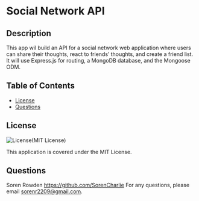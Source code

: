 
# Social Network API

## Description
This app wil build an API for a social network web application where users can share their thoughts, react to friends’ thoughts, and create a friend list. It will use Express.js for routing, a MongoDB database, and the Mongoose ODM.

## Table of Contents
- [License](#license)
- [Questions](#questions)

## License
![License](https://img.shields.io/badge/License-MIT-yellow.svg)(MIT License)

This application is covered under the MIT License.

## Questions
Soren Rowden https://github.com/SorenCharlie
For any questions, please email sorenr2209@gmail.com.
